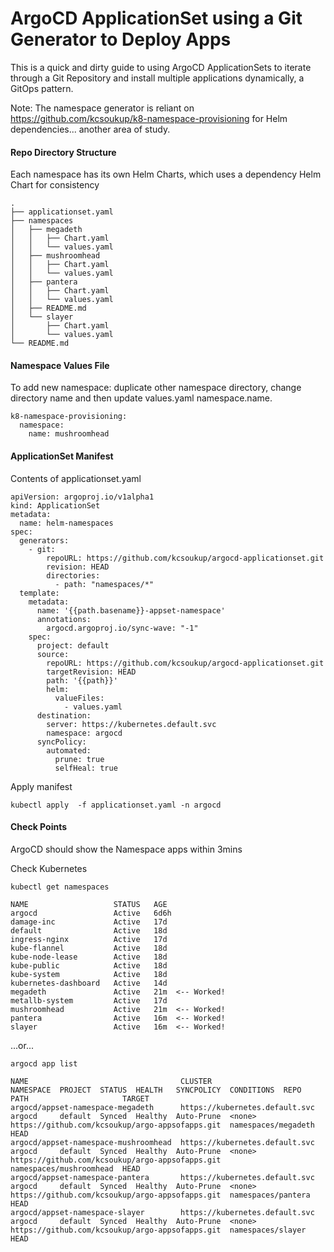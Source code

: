 # ArgoCD ApplicationSet using a Git Generator to Deploy Apps
This is a quick and dirty guide to using ArgoCD ApplicationSets to iterate through a Git Repository and install multiple applications dynamically, a GitOps pattern.

Note: The namespace generator is reliant on https://github.com/kcsoukup/k8-namespace-provisioning for Helm dependencies... another area of study.


#### Repo Directory Structure
Each namespace has its own Helm Charts, which uses a dependency Helm Chart for consistency
```
.
├── applicationset.yaml
├── namespaces
│   ├── megadeth
│   │   ├── Chart.yaml
│   │   └── values.yaml
│   ├── mushroomhead
│   │   ├── Chart.yaml
│   │   └── values.yaml
│   ├── pantera
│   │   ├── Chart.yaml
│   │   └── values.yaml
│   ├── README.md
│   └── slayer
│       ├── Chart.yaml
│       └── values.yaml
└── README.md
```

#### Namespace Values File
To add new namespace: duplicate other namespace directory, change directory name and then update values.yaml namespace.name.
```
k8-namespace-provisioning:
  namespace:
    name: mushroomhead
```

#### ApplicationSet Manifest

Contents of applicationset.yaml
```
apiVersion: argoproj.io/v1alpha1
kind: ApplicationSet
metadata:
  name: helm-namespaces
spec:
  generators:
    - git:
        repoURL: https://github.com/kcsoukup/argocd-applicationset.git
        revision: HEAD
        directories:
          - path: "namespaces/*"
  template:
    metadata:
      name: '{{path.basename}}-appset-namespace'
      annotations:
        argocd.argoproj.io/sync-wave: "-1"
    spec:
      project: default
      source:
        repoURL: https://github.com/kcsoukup/argocd-applicationset.git
        targetRevision: HEAD
        path: '{{path}}'
        helm:
          valueFiles:
            - values.yaml
      destination:
        server: https://kubernetes.default.svc
        namespace: argocd
      syncPolicy:
        automated:
          prune: true
          selfHeal: true

```

Apply manifest

`kubectl apply  -f applicationset.yaml -n argocd`

#### Check Points
ArgoCD should show the Namespace apps within 3mins

Check Kubernetes

`kubectl get namespaces`

```
NAME                   STATUS   AGE
argocd                 Active   6d6h
damage-inc             Active   17d
default                Active   18d
ingress-nginx          Active   17d
kube-flannel           Active   18d
kube-node-lease        Active   18d
kube-public            Active   18d
kube-system            Active   18d
kubernetes-dashboard   Active   14d
megadeth               Active   21m  <-- Worked!
metallb-system         Active   17d
mushroomhead           Active   21m  <-- Worked!
pantera                Active   16m  <-- Worked!
slayer                 Active   16m  <-- Worked!
```

...or...

`argocd app list`

```
NAME                                  CLUSTER                         NAMESPACE  PROJECT  STATUS  HEALTH   SYNCPOLICY  CONDITIONS  REPO                                             PATH                     TARGET
argocd/appset-namespace-megadeth      https://kubernetes.default.svc  argocd     default  Synced  Healthy  Auto-Prune  <none>      https://github.com/kcsoukup/argo-appsofapps.git  namespaces/megadeth      HEAD
argocd/appset-namespace-mushroomhead  https://kubernetes.default.svc  argocd     default  Synced  Healthy  Auto-Prune  <none>      https://github.com/kcsoukup/argo-appsofapps.git  namespaces/mushroomhead  HEAD
argocd/appset-namespace-pantera       https://kubernetes.default.svc  argocd     default  Synced  Healthy  Auto-Prune  <none>      https://github.com/kcsoukup/argo-appsofapps.git  namespaces/pantera       HEAD
argocd/appset-namespace-slayer        https://kubernetes.default.svc  argocd     default  Synced  Healthy  Auto-Prune  <none>      https://github.com/kcsoukup/argo-appsofapps.git  namespaces/slayer        HEAD
```
